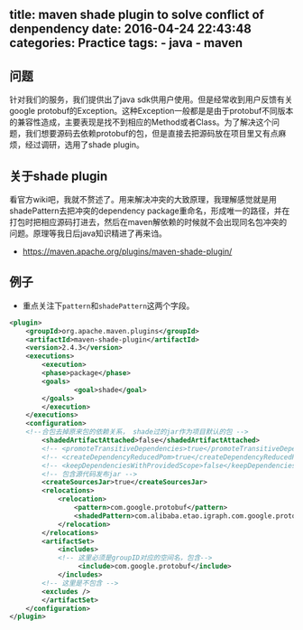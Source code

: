 title: maven shade plugin to solve conflict of denpendency
date: 2016-04-24 22:43:48
categories: Practice
tags:
    - java
    - maven
---
## 问题
针对我们的服务，我们提供出了java sdk供用户使用。但是经常收到用户反馈有关google protobuf的Exception。这种Exception一般都是是由于protobuf不同版本的兼容性造成，主要表现是找不到相应的Method或者Class。为了解决这个问题，我们想要源码去依赖protobuf的包，但是直接去把源码放在项目里又有点麻烦，经过调研，选用了shade plugin。

<!-- more -->

## 关于shade plugin
看官方wiki吧，我就不赘述了。用来解决冲突的大致原理，我理解感觉就是用shadePattern去把冲突的dependency package重命名，形成唯一的路径，并在打包时把相应源码打进去，然后在maven解依赖的时候就不会出现同名包冲突的问题。原理等我日后java知识精进了再来诌。
* <https://maven.apache.org/plugins/maven-shade-plugin/>

## 例子
* 重点关注下`pattern`和`shadePattern`这两个字段。
```xml
<plugin>
    <groupId>org.apache.maven.plugins</groupId>
    <artifactId>maven-shade-plugin</artifactId>
    <version>2.4.3</version>
    <executions>
        <execution>
        <phase>package</phase>
        <goals>
                <goal>shade</goal>
        </goals>
        </execution>
    </executions>
    <configuration>
    <!--合包去掉原来包的依赖关系， shade过的jar作为项目默认的包 -->
        <shadedArtifactAttached>false</shadedArtifactAttached>
        <!-- <promoteTransitiveDependencies>true</promoteTransitiveDependencies> -->
        <!-- <createDependencyReducedPom>true</createDependencyReducedPom> -->
        <!-- <keepDependenciesWithProvidedScope>false</keepDependenciesWithProvidedScope> -->
        <!-- 包含源代码发布jar -->
        <createSourcesJar>true</createSourcesJar>
        <relocations>
            <relocation>
                <pattern>com.google.protobuf</pattern>
                <shadedPattern>com.alibaba.etao.igraph.com.google.protobuf</shadedPattern>
            </relocation>
        </relocations>
        <artifactSet>
            <includes>
            <!-- 这里必须是groupID对应的空间名，包含-->
                 <include>com.google.protobuf</include>
            </includes>
        <!-- 这里是不包含 -->
        <excludes />
        </artifactSet>
    </configuration>
</plugin>
```
